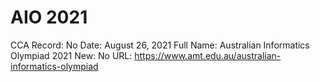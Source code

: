 # AIO 2021

CCA Record: No
Date: August 26, 2021
Full Name: Australian Informatics Olympiad 2021
New: No
URL: https://www.amt.edu.au/australian-informatics-olympiad